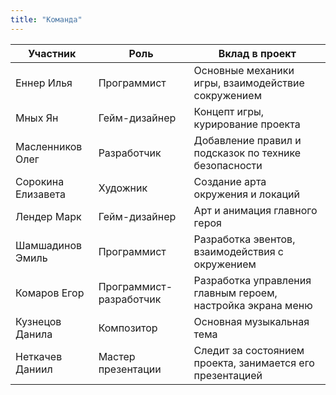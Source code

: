 ```yaml
---
title: "Команда" 
---
```



| Участник   | Роль          | Вклад в проект       |  
|------------|---------------|----------------------|  
| Еннер Илья | Программист   | Основные механики игры, взаимодействие сокружением   |  
| Мных Ян| Гейм-дизайнер    | Концепт игры, курирование проекта  | 
| Масленников Олег| Разработчик    | Добавление правил и подсказок по технике безопасности  | 
| Сорокина Елизавета| Художник    | Создание арта окружения и локаций  |
| Лендер Марк| Гейм-дизайнер    | Арт и анимация главного героя  |
| Шамшадинов Эмиль| Программист    | Разработка эвентов, взаимодействия с окружением  |
| Комаров Егор| Программист-разработчик    | Разработка управления главным героем, настройка экрана меню  |
| Кузнецов Данила| Композитор    | Основная музыкальная тема  |
| Неткачев Даниил| Мастер презентации   | Следит за состоянием проекта, занимается его презентацией  |
